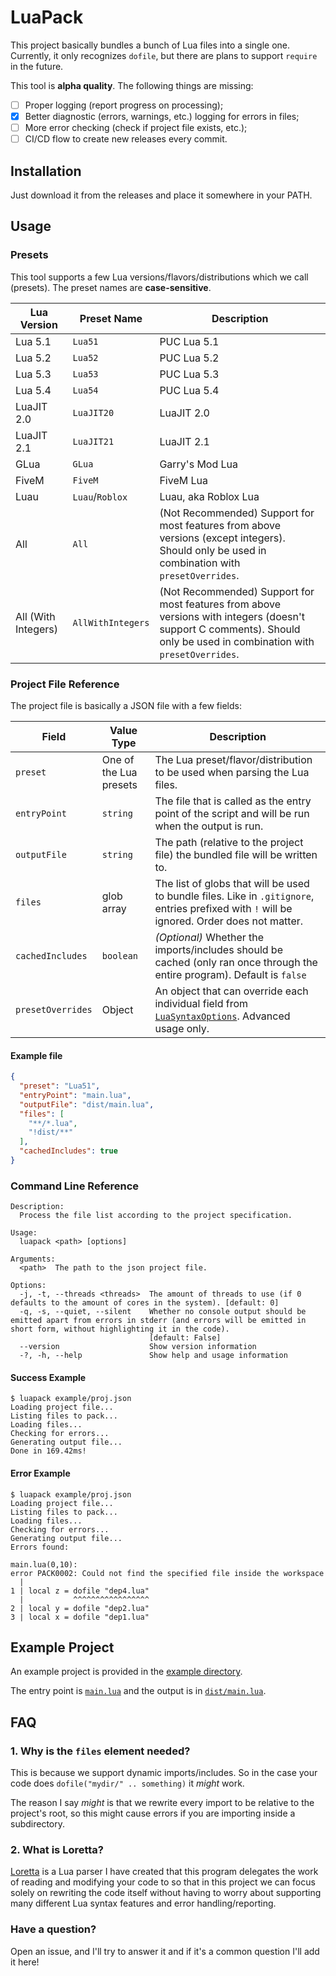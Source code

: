 # LuaPack

This project basically bundles a bunch of Lua files into a single one. Currently, it only recognizes `dofile`, but there are plans to support `require` in the future.

This tool is **alpha quality**. The following things are missing:
- [ ] Proper logging (report progress on processing);
- [x] Better diagnostic (errors, warnings, etc.) logging for errors in files;
- [ ] More error checking (check if project file exists, etc.);
- [ ] CI/CD flow to create new releases every commit.

## Installation

Just download it from the releases and place it somewhere in your PATH.

## Usage

### Presets

This tool supports a few Lua versions/flavors/distributions which we call (presets). The preset names are **case-sensitive**.

| Lua Version         | Preset Name       | Description                                                                                                                                                            |
|---------------------|-------------------|------------------------------------------------------------------------------------------------------------------------------------------------------------------------|
| Lua 5.1             | `Lua51`           | PUC Lua 5.1                                                                                                                                                            |
| Lua 5.2             | `Lua52`           | PUC Lua 5.2                                                                                                                                                            |
| Lua 5.3             | `Lua53`           | PUC Lua 5.3                                                                                                                                                            |
| Lua 5.4             | `Lua54`           | PUC Lua 5.4                                                                                                                                                            |
| LuaJIT 2.0          | `LuaJIT20`        | LuaJIT 2.0                                                                                                                                                             |
| LuaJIT 2.1          | `LuaJIT21`        | LuaJIT 2.1                                                                                                                                                             |
| GLua                | `GLua`            | Garry's Mod Lua                                                                                                                                                        |
| FiveM               | `FiveM`           | FiveM Lua                                                                                                                                                              |
| Luau                | `Luau`/`Roblox`   | Luau, aka Roblox Lua                                                                                                                                                   |
| All                 | `All`             | (Not Recommended) Support for most features from above versions (except integers). Should only be used in combination with `presetOverrides`.                          |
| All (With Integers) | `AllWithIntegers` | (Not Recommended) Support for most features from above versions with integers (doesn't support C comments). Should only be used in combination with `presetOverrides`. |

### Project File Reference

The project file is basically a JSON file with a few fields:

| Field             | Value Type             | Description                                                                                                                                  |
|-------------------|------------------------|----------------------------------------------------------------------------------------------------------------------------------------------|
| `preset`          | One of the Lua presets | The Lua preset/flavor/distribution to be used when parsing the Lua files.                                                                    |
| `entryPoint`      | `string`               | The file that is called as the entry point of the script and will be run when the output is run.                                             |
| `outputFile`      | `string`               | The path (relative to the project file) the bundled file will be written to.                                                                 |
| `files`           | glob array             | The list of globs that will be used to bundle files. Like in `.gitignore`, entries prefixed with `!` will be ignored. Order does not matter. |
| `cachedIncludes`  | `boolean`              | *(Optional)* Whether the imports/includes should be cached (only ran once through the entire program). Default is `false`                    |
| `presetOverrides` | Object                 | An object that can override each individual field from [`LuaSyntaxOptions`]. Advanced usage only.                                            |

#### Example file

```json
{
  "preset": "Lua51",
  "entryPoint": "main.lua",
  "outputFile": "dist/main.lua",
  "files": [
    "**/*.lua",
    "!dist/**"
  ],
  "cachedIncludes": true
}
```

### Command Line Reference
```
Description:
  Process the file list according to the project specification.

Usage:
  luapack <path> [options]

Arguments:
  <path>  The path to the json project file.

Options:
  -j, -t, --threads <threads>  The amount of threads to use (if 0 defaults to the amount of cores in the system). [default: 0]
  -q, -s, --quiet, --silent    Whether no console output should be emitted apart from errors in stderr (and errors will be emitted in short form, without highlighting it in the code).
                               [default: False]
  --version                    Show version information
  -?, -h, --help               Show help and usage information
```

#### Success Example
```console
$ luapack example/proj.json
Loading project file...
Listing files to pack...
Loading files...
Checking for errors...
Generating output file...
Done in 169.42ms!
```

#### Error Example
```console
$ luapack example/proj.json
Loading project file...
Listing files to pack...
Loading files...
Checking for errors...
Generating output file...
Errors found:

main.lua(0,10):
error PACK0002: Could not find the specified file inside the workspace
  |
1 | local z = dofile "dep4.lua"
  |           ^^^^^^^^^^^^^^^^^
2 | local y = dofile "dep2.lua"
3 | local x = dofile "dep1.lua"
```

## Example Project

An example project is provided in the [example directory](example/).

The entry point is [`main.lua`](example/main.lua) and the output is in [`dist/main.lua`](example/dist/main.lua).

## FAQ

### 1. Why is the `files` element needed?

This is because we support dynamic imports/includes. So in the case your code does `dofile("mydir/" .. something)` it *might* work.

The reason I say *might* is that we rewrite every import to be relative to the project's root, so this might cause errors if you are importing inside a subdirectory.

### 2. What is Loretta?

[Loretta] is a Lua parser I have created that this program delegates the work of reading and modifying your code to so that in this project we can focus solely on rewriting the code itself without having to worry about supporting many different Lua syntax features and error handling/reporting.

### Have a question?

Open an issue, and I'll try to answer it and if it's a common question I'll add it here!

[Loretta]: https://github.com/LorettaDevs/Loretta
[`LuaSyntaxOptions`]: https://github.com/LorettaDevs/Loretta/blob/e1ae22ba54cb15088859b5b36de379ce3afd0c24/src/Compilers/Lua/Portable/LuaSyntaxOptions.cs#L325-L466